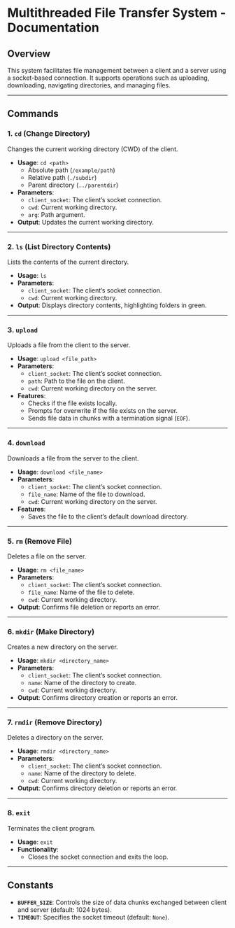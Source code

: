 
# Multithreaded File Transfer System - Documentation

## **Overview**

This system facilitates file management between a client and a server using a socket-based connection. It supports operations such as uploading, downloading, navigating directories, and managing files.

---

## **Commands**

### **1. `cd` (Change Directory)**
Changes the current working directory (CWD) of the client.
- **Usage**: `cd <path>`
  - Absolute path (`/example/path`)
  - Relative path (`./subdir`)
  - Parent directory (`../parentdir`)
- **Parameters**:
  - `client_socket`: The client’s socket connection.
  - `cwd`: Current working directory.
  - `arg`: Path argument.
- **Output**: Updates the current working directory.

---

### **2. `ls` (List Directory Contents)**
Lists the contents of the current directory.
- **Usage**: `ls`
- **Parameters**:
  - `client_socket`: The client’s socket connection.
  - `cwd`: Current working directory.
- **Output**: Displays directory contents, highlighting folders in green.

---

### **3. `upload`**
Uploads a file from the client to the server.
- **Usage**: `upload <file_path>`
- **Parameters**:
  - `client_socket`: The client’s socket connection.
  - `path`: Path to the file on the client.
  - `cwd`: Current working directory on the server.
- **Features**:
  - Checks if the file exists locally.
  - Prompts for overwrite if the file exists on the server.
  - Sends file data in chunks with a termination signal (`EOF`).

---

### **4. `download`**
Downloads a file from the server to the client.
- **Usage**: `download <file_name>`
- **Parameters**:
  - `client_socket`: The client’s socket connection.
  - `file_name`: Name of the file to download.
  - `cwd`: Current working directory on the server.
- **Features**:
  - Saves the file to the client’s default download directory.

---

### **5. `rm` (Remove File)**
Deletes a file on the server.
- **Usage**: `rm <file_name>`
- **Parameters**:
  - `client_socket`: The client’s socket connection.
  - `file_name`: Name of the file to delete.
  - `cwd`: Current working directory.
- **Output**: Confirms file deletion or reports an error.

---

### **6. `mkdir` (Make Directory)**
Creates a new directory on the server.
- **Usage**: `mkdir <directory_name>`
- **Parameters**:
  - `client_socket`: The client’s socket connection.
  - `name`: Name of the directory to create.
  - `cwd`: Current working directory.
- **Output**: Confirms directory creation or reports an error.

---

### **7. `rmdir` (Remove Directory)**
Deletes a directory on the server.
- **Usage**: `rmdir <directory_name>`
- **Parameters**:
  - `client_socket`: The client’s socket connection.
  - `name`: Name of the directory to delete.
  - `cwd`: Current working directory.
- **Output**: Confirms directory deletion or reports an error.

---

### **8. `exit`**
Terminates the client program.
- **Usage**: `exit`
- **Functionality**:
  - Closes the socket connection and exits the loop.

---


## **Constants**

- **`BUFFER_SIZE`**: Controls the size of data chunks exchanged between client and server (default: 1024 bytes).
- **`TIMEOUT`**: Specifies the socket timeout (default: `None`).
